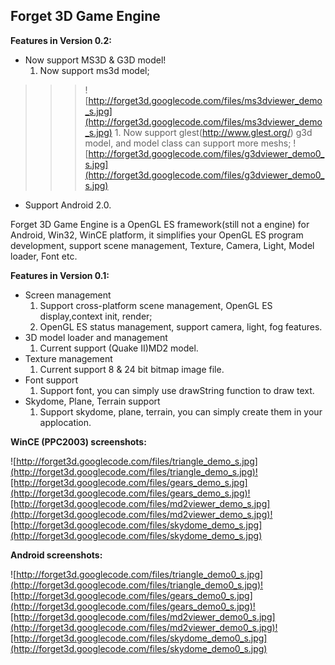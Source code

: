 ## Forget 3D Game Engine ##
**Features in Version 0.2:**
  * Now support MS3D & G3D model!
    1. Now support ms3d model;
> > > ![http://forget3d.googlecode.com/files/ms3dviewer_demo_s.jpg](http://forget3d.googlecode.com/files/ms3dviewer_demo_s.jpg)
    1. Now support glest(http://www.glest.org/) g3d model, and model class can support more meshs;
> > > ![http://forget3d.googlecode.com/files/g3dviewer_demo0_s.jpg](http://forget3d.googlecode.com/files/g3dviewer_demo0_s.jpg)

  * Support Android 2.0.


Forget 3D Game Engine is a OpenGL ES framework(still not a engine) for Android, Win32,
WinCE platform, it simplifies your OpenGL ES program development, support scene management,
Texture, Camera, Light, Model loader, Font etc.

**Features in Version 0.1:**
  * Screen management
    1. Support cross-platform scene management, OpenGL ES display,context init, render;
    1. OpenGL ES status management, support camera, light, fog features.
  * 3D model loader and management
    1. Current support (Quake II)MD2 model.
  * Texture management
    1. Current support 8 & 24 bit bitmap image file.
  * Font support
    1. Support font, you can simply use drawString function to draw text.
  * Skydome, Plane, Terrain support
    1. Support skydome, plane, terrain, you can simply create them in your applocation.

**WinCE (PPC2003) screenshots:**

![http://forget3d.googlecode.com/files/triangle_demo_s.jpg](http://forget3d.googlecode.com/files/triangle_demo_s.jpg)![http://forget3d.googlecode.com/files/gears_demo_s.jpg](http://forget3d.googlecode.com/files/gears_demo_s.jpg)![http://forget3d.googlecode.com/files/md2viewer_demo_s.jpg](http://forget3d.googlecode.com/files/md2viewer_demo_s.jpg)![http://forget3d.googlecode.com/files/skydome_demo_s.jpg](http://forget3d.googlecode.com/files/skydome_demo_s.jpg)

**Android screenshots:**

![http://forget3d.googlecode.com/files/triangle_demo0_s.jpg](http://forget3d.googlecode.com/files/triangle_demo0_s.jpg)![http://forget3d.googlecode.com/files/gears_demo0_s.jpg](http://forget3d.googlecode.com/files/gears_demo0_s.jpg)![http://forget3d.googlecode.com/files/md2viewer_demo0_s.jpg](http://forget3d.googlecode.com/files/md2viewer_demo0_s.jpg)![http://forget3d.googlecode.com/files/skydome_demo0_s.jpg](http://forget3d.googlecode.com/files/skydome_demo0_s.jpg)